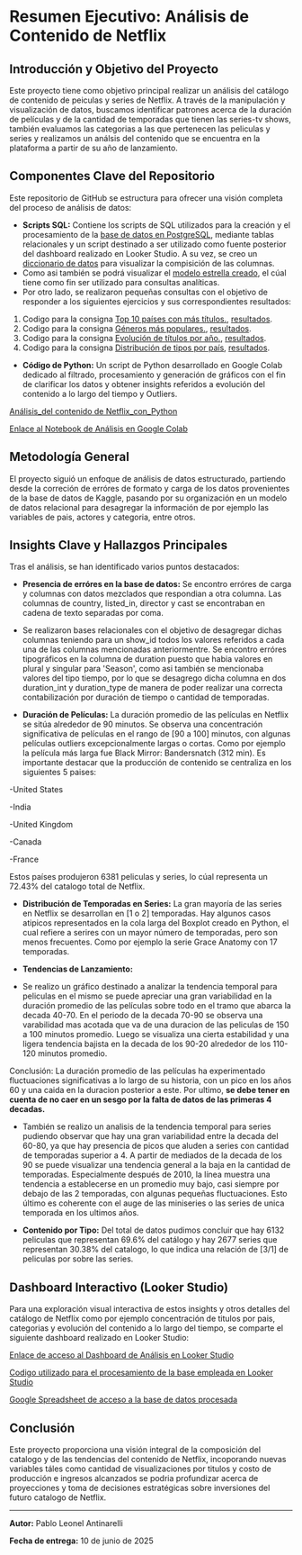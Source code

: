 # Resumen Ejecutivo: Análisis de Contenido de Netflix


## Introducción y Objetivo del Proyecto

Este proyecto tiene como objetivo principal realizar un análisis del catálogo de contenido de peiculas y series de Netflix. A través de la manipulación y visualización de datos, buscamos identificar patrones acerca de la duración de películas y de la cantidad de temporadas que tienen las series-tv shows, también evaluamos las categorias a las que pertenecen las peliculas y series y realizamos un análsis del contenido que se encuentra en la plataforma a partir de su año de lanzamiento.


## Componentes Clave del Repositorio

Este repositorio de GitHub se estructura para ofrecer una visión completa del proceso de análisis de datos:

* **Scripts SQL:** Contiene los scripts de SQL utilizados para la creación y el procesamiento de la [base de datos en PostgreSQL](codigo_estandarizado.sql), mediante tablas relacionales y un script destinado a ser utilizado como fuente posterior del dashboard realizado en Looker Studio. A su vez, se creo un [diccionario de datos](diccionario_de_datos.csv) para visualizar la compisición de las columnas.
* Como asi también se podrá visualizar el [modelo estrella creado](modelo_estrella_estandarizado.sql), el cúal tiene como fin ser utilizado para consultas analíticas.
* Por otro lado, se realizaron pequeñas consultas con el objetivo de responder a los siguientes ejercicios y sus correspondientes resultados:
 1) Codigo para la consigna [Top 10 países con más títulos.](Exercise_top_10_countries.sql), [resultados](Results_exercise_top_10_countries.csv).
 2) Codigo para la consigna [Géneros más populares.](Exercise_2_popular_categories.sql), [resultados](Results_exercise_2_popular_categories.csv).
 3) Codigo para la consigna [Evolución de títulos por año.](Exercise_3_titles_per_year.sql), [resultados](Results_exercise_3_titles_per_year.csv).
 4) Codigo para la consigna [Distribución de tipos por país](Exercise_4_type_per_country.sql), [resultados](Results_exercise_4_type_per_country.csv).
* **Código de Python:** Un script de Python desarrollado en Google Colab dedicado al filtrado, procesamiento y generación de gráficos con el fin de clarificar los datos y obtener insights referidos a evolución del contenido a lo largo del tiempo y Outliers.

[Análisis_del contenido de Netflix_con_Python](Análisis_de_catalogo_de_Netflix_con_Python.ipynb)

[Enlace al Notebook de Análisis en Google Colab](https://colab.research.google.com/drive/1GZ_hteDzXQfPQ6bIjg5XAKuivhGxQvjV?usp=sharing)

## Metodología General

El proyecto siguió un enfoque de análisis de datos estructurado, partiendo desde la correción de erróres de formato y carga de los datos provenientes de la base de datos de Kaggle, 
pasando por su organización en un modelo de datos relacional para desagregar la información de por ejemplo las variables de pais, actores y categoria, entre otros.


## Insights Clave y Hallazgos Principales

Tras el análisis, se han identificado varios puntos destacados:

* **Presencia de erróres en la base de datos:** Se encontro erróres de carga y columnas con datos mezclados que respondian a otra columna. Las columnas de country, listed_in, director	y cast se encontraban en cadena de texto separadas por coma.
* Se realizaron bases relacionales con el objetivo de desagregar dichas columnas teniendo para un show_id todos los valores referidos a cada una de las columnas mencionadas anteriormentre. Se encontro erróres tipográficos en la columna de duration puesto que habia valores en plural y singular para 'Season', como asi también se mencionaba valores del tipo tiempo, por lo que se desagrego dicha columna en dos duration_int y	duration_type de manera de poder realizar una correcta contabilización por duración de tiempo o cantidad de temporadas.

* **Duración de Películas:** La duración promedio de las películas en Netflix se sitúa alrededor de 90 minutos. Se observa una concentración significativa de películas en el rango de [90 a 100] minutos, con algunas películas outliers excepcionalmente largas o cortas. Como por ejemplo la película más larga fue Black Mirror: Bandersnatch (312 min). Es importante destacar que la producción de contenido se centraliza en los siguientes 5 paises:

-United States

-India

-United Kingdom

-Canada

-France

Estos países produjeron 6381 peliculas y series, lo cúal representa un 72.43% del catalogo total de Netflix.

* **Distribución de Temporadas en Series:** La gran mayoría de las series en Netflix se desarrollan en [1 o 2] temporadas. Hay algunos casos atipicos representados en la cola larga del Boxplot creado en Python, el cual refiere  a serires con un mayor número de temporadas, pero son menos frecuentes. Como por ejemplo la serie Grace Anatomy con 17 temporadas.
  
* **Tendencias de Lanzamiento:**
* Se realizo un gráfico destinado a analizar la tendencia temporal para peliculas en el mismo se puede apreciar una gran variabilidad en la duración promedio de las películas sobre todo en el tramo que abarca la decada 40-70.
En el periodo de la decada 70-90 se observa una varabilidad mas acotada que va de una duracion de las peliculas de 150 a 100 minutos promedio. Luego se visualiza una cierta estabilidad y una ligera tendencia bajista en la decada de los 90-20 alrededor de los 110-120 minutos promedio.

Conclusión: La duración promedio de las películas ha experimentado fluctuaciones significativas a lo largo de su historia, con un pico en los años 60 y una caida en la duracion posterior a este. Por ultimo, **se debe tener en cuenta de no caer en un sesgo por la falta de datos de las primeras 4 decadas.**

* También se realizo un analisis de la tendencia temporal para series pudiendo observar que hay una gran variabilidad entre la decada del 60-80, ya que hay presencia de picos que aluden a series con cantidad de temporadas superior a 4. A partir de mediados de la decada de los 90 se puede visualizar una tendencia general a la baja en la cantidad de temporadas. Especialmente después de 2010, la línea muestra una tendencia a establecerse en un promedio muy bajo, casi siempre por debajo de las 2 temporadas, con algunas pequeñas fluctuaciones. Esto último es coherente con el auge de las miniseries o las series de unica temporada en los ultimos años.

* **Contenido por Tipo:** Del total de datos pudimos concluir que hay 6132 peliculas que representan 69.6% del catálogo y hay 2677 series que representan 30.38% del catalogo, lo que indica una relación de [3/1] de peliculas por sobre las series.


## Dashboard Interactivo (Looker Studio)

Para una exploración visual interactiva de estos insights y otros detalles del catálogo de Netflix como por ejemplo concentración de titulos por pais, categorias y evolución del contenido a lo largo del tiempo, se comparte el siguiente dashboard realizado en Looker Studio:

[Enlace de acceso al Dashboard de Análisis en Looker Studio](https://lookerstudio.google.com/reporting/0d580124-7616-462e-8409-c1bec239f7c7)

[Codigo utilizado para el procesamiento de la base empleada en Looker Studio](script_with_union_looker.sql)

[Google Spreadsheet de acceso a la base de datos procesada](https://docs.google.com/spreadsheets/d/1qAK0wzn3jGQAQHrqrE-GtwGWmcjQ6ADZi3jqIKL1MnE/edit?usp=sharing)

## Conclusión

Este proyecto proporciona una visión integral de la composición del catalogo y de las tendencias del contenido de Netflix, incoporando nuevas variables táles como cantidad de visualizaciones por titulos y costo de producción e ingresos alcanzados se podria profundizar acerca de proyecciones y toma de decisiones estratégicas sobre inversiones del futuro catalogo de Netflix.

---
**Autor:** Pablo Leonel Antinarelli

**Fecha de entrega:** 10 de junio de 2025
